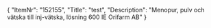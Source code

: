 {
  "ItemNr": "152155",
  "Title": "test",
  "Description": "Menopur, pulv och vätska till inj-vätska, lösning 600 IE Orifarm AB"
}